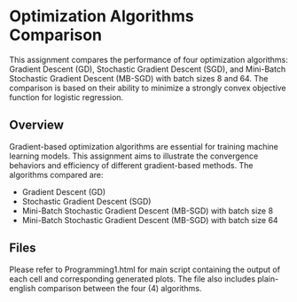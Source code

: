 # Optimization Algorithms Comparison

This assignment compares the performance of four optimization algorithms: Gradient Descent (GD), Stochastic Gradient Descent (SGD), and Mini-Batch Stochastic Gradient Descent (MB-SGD) with batch sizes 8 and 64. The comparison is based on their ability to minimize a strongly convex objective function for logistic regression.

## Overview

Gradient-based optimization algorithms are essential for training machine learning models. This assignment aims to illustrate the convergence behaviors and efficiency of different gradient-based methods. The algorithms compared are:
- Gradient Descent (GD)
- Stochastic Gradient Descent (SGD)
- Mini-Batch Stochastic Gradient Descent (MB-SGD) with batch size 8
- Mini-Batch Stochastic Gradient Descent (MB-SGD) with batch size 64

## Files
Please refer to Programming1.html for main script containing the output of each cell and corresponding generated plots. The file also includes plain-english comparison between the four (4) algorithms. 
